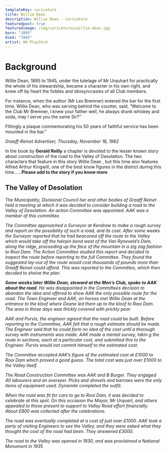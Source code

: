 ```yaml
---
templateKey: caricature
title: Willie Dean
description: Willie Dean - Caricature
featuredpost: true
featuredimage: /img/caricatures/willie-dean.jpg
born: "1895"
died: "1945"
artist: HH Playford
---
```

# Background

Willie Dean, 1895 to 1945, under the tutelage of Mr Urquhart for practically the whole of his stewardship, became a character in his own right, and knew off by heart the foibles and idiosyncrasies of all Club members.

For instance, when the author (Mr Lex Bremner) entered the bar for the first time, Willie Dean, who was serving behind the counter, said, “Welcome to the Club Mr Bremner, I knew your father well, he always drank whiskey and soda, may I serve you the same Sir?”

Fittingly a plaque commemorating his 50 years of faithful service has been mounted in the bar.”

*Graaff-Reinet Advertiser, Thursday, November 18, 1982*

In the book by **Gerald Reilly** a chapter is devoted to the lesser known story about construction of the road to the Valley of Desolation. The two characters that feature in this story Willie Dean , but this time also features Alfred Arthur Kingwill, one of the best know figures in the district during this time......**Please add to the story if you know more**

## The Valley of Desolation

*The Municipality, Divisional Council her and other bodies of Graaff Reinet held a meeting at which it was decided to consider building a road to the Valley of Desolation. An action Committee was appointed. AAK was a member of this committee.*

*The Committee approached a Surveyor at Kendrew to make a rough survey and report on the possibility of such a road, and its cost. After some weeks the Surveyor reported that he had beaconed off the route to the Valley which would take off the hairpin bend west of the Van Ryneveld’s Dam, along the ridge, proceeding up the face of the mountain in a zig zag fashion to Rooi Dam. The Action Committee studied this report and decided to inspect the route before reporting to the full Committee. They found the suggested lay-out of the route would cost thousands of pounds more than Graaff Reinet could afford. This was reported to the Committee, which then decided to shelve the plan.*

***Some weeks later Willie Dean, steward at the Men’s Club, spoke to AAK about the road**. He was disappointed in the Committees decision to abandon the idea and offered to show AAK the only possible route for the road. The Town Engineer and AAK, on horses met Willie Dean at the entrance to the kloof where Deane led them up to the kloof to Rooi Dam. The area in those days was thickly covered with prickly pear.*

*AAK and Purvis, the engineer agreed that the road could be built. Before reporting to the Committee, AAK felt that a rough estimate should be made. The Engineer said that he could form no idea of the cost until a thorough survey with instruments was made. AAK made a mental survey, takin g the route in sections, each at a particular cost, and submitted this to the Engineer. Purvis would not commit himself to the estimated cost.*

*The Committee accepted AAK’s figure of the estimated cost at £1000 to Rooi Dam which proved a good guess. The total cost was just over £1000 to the Valley itself.*

*The Road Construction Committee was AAK and B Burger. They engaged 40 labourers and an overseer. Picks and shovels and barrows were the only items of equipment used. Dynamite completed the outfit.*

*When the road was fit for cars to go to Rooi Dam, it was decided to celebrate at this spot. On this occasion the Mayor, Mr Urquart, and others appealed to those present to support to Valley Road effort financially. About £800 was collected after the celebrations.*

*The road was eventually completed at a cost of just over £1000. AAK took a party of visiting Engineers to see the Valley, and they were asked what they thought the cost of the road had been. They answered £3000.*

*The road to the Valley was opened in 1930, and was proclaimed a National Monument in 193*5